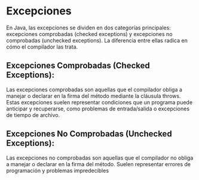 <h1>Excepciones</h1>
En Java, las excepciones se dividen en dos categorías principales: excepciones comprobadas (checked exceptions) y excepciones no comprobadas (unchecked exceptions). La diferencia entre ellas radica en cómo el compilador las trata.

<h2>Excepciones Comprobadas (Checked Exceptions):</h2>
Las excepciones comprobadas son aquellas que el compilador obliga a manejar o declarar en la firma del método mediante la cláusula throws.
Estas excepciones suelen representar condiciones que un programa puede anticipar y recuperarse, como problemas de entrada/salida o excepciones de tiempo de archivo.

<h2>Excepciones No Comprobadas (Unchecked Exceptions):</h2>

Las excepciones no comprobadas son aquellas que el compilador no obliga a manejar o declarar en la firma del método.
Suelen representar errores de programación y problemas impredecibles
